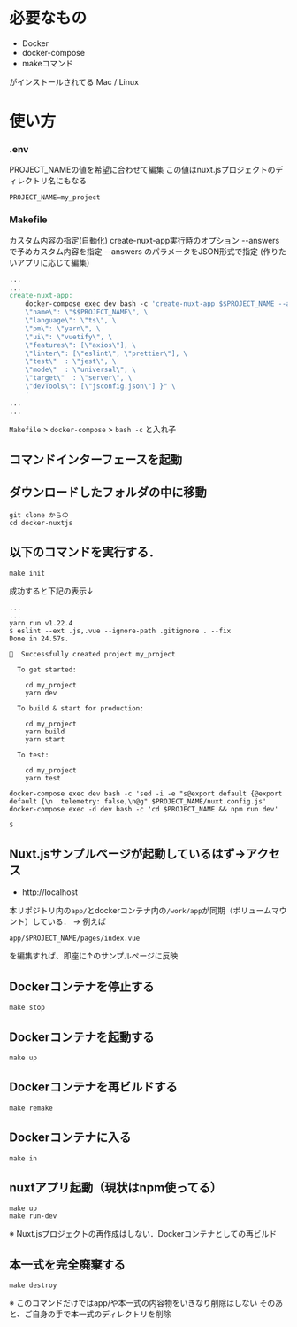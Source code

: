 # 必要なもの

* Docker
* docker-compose
* makeコマンド

がインストールされてる Mac / Linux

# 使い方


### .env

PROJECT_NAMEの値を希望に合わせて編集
この値はnuxt.jsプロジェクトのディレクトリ名にもなる

```.dotenv
PROJECT_NAME=my_project
```

### Makefile

カスタム内容の指定(自動化)
create-nuxt-app実行時のオプション --answers で予めカスタム内容を指定
--answers のパラメータをJSON形式で指定
(作りたいアプリに応じて編集)

```makefile
...
...
create-nuxt-app:
	docker-compose exec dev bash -c 'create-nuxt-app $$PROJECT_NAME --answers "{ \
	\"name\": \"$$PROJECT_NAME\", \
	\"language\": \"ts\", \
	\"pm\": \"yarn\", \
	\"ui\": \"vuetify\", \
	\"features\": [\"axios\"], \
	\"linter\": [\"eslint\", \"prettier\"], \
	\"test\"  : \"jest\", \
	\"mode\"  : \"universal\", \
	\"target\"  : \"server\", \
	\"devTools\": [\"jsconfig.json\"] }" \
	'
...
...
```

`Makefile` > `docker-compose` > `bash -c` と入れ子

## コマンドインターフェースを起動

## ダウンロードしたフォルダの中に移動

```shell script
git clone からの
cd docker-nuxtjs
```

## 以下のコマンドを実行する．

```shell script
make init
```

成功すると下記の表示↓

```shell script
...
...
yarn run v1.22.4
$ eslint --ext .js,.vue --ignore-path .gitignore . --fix
Done in 24.57s.

🎉  Successfully created project my_project

  To get started:

	cd my_project
	yarn dev

  To build & start for production:

	cd my_project
	yarn build
	yarn start

  To test:

	cd my_project
	yarn test

docker-compose exec dev bash -c 'sed -i -e "s@export default {@export default {\n  telemetry: false,\n@g" $PROJECT_NAME/nuxt.config.js'
docker-compose exec -d dev bash -c 'cd $PROJECT_NAME && npm run dev'

$
```

## Nuxt.jsサンプルページが起動しているはず->アクセス

* http://localhost



本リポジトリ内の`app/`とdockerコンテナ内の`/work/app`が同期（ボリュームマウント）している．
-> 例えば

```
app/$PROJECT_NAME/pages/index.vue
```

を編集すれば、即座に↑のサンプルページに反映

## Dockerコンテナを停止する

```shell script
make stop
```

## Dockerコンテナを起動する

```shell script
make up
```

## Dockerコンテナを再ビルドする

```shell script
make remake
```

## Dockerコンテナに入る

```shell script
make in
```

## nuxtアプリ起動（現状はnpm使ってる）

```shell script
make up
make run-dev
```

※ Nuxt.jsプロジェクトの再作成はしない．Dockerコンテナとしての再ビルド

## 本一式を完全廃棄する

```shell script
make destroy
```

※ このコマンドだけではapp/や本一式の内容物をいきなり削除はしない
そのあと、ご自身の手で本一式のディレクトリを削除
